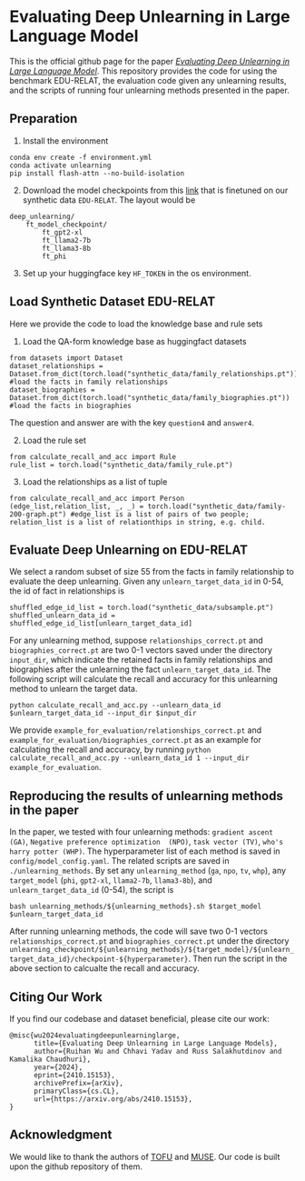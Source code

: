 # Evaluating Deep Unlearning in Large Language Model

This is the official github page for the paper [*Evaluating Deep Unlearning in Large Language Model*](https://arxiv.org/abs/2410.15153). This repository provides the code for using the benchmark EDU-RELAT, the evaluation code given any unlearning results, and the scripts of running four unlearning methods presented in the paper.

## Preparation
1. Install the environment
```
conda env create -f environment.yml
conda activate unlearning
pip install flash-attn --no-build-isolation
```
2. Download the model checkpoints from this [link](https://drive.google.com/drive/folders/1jZpmHHphXihdXvyD0xAhr3wjtO9qvJy-?usp=sharing) that is finetuned on our synthetic data `EDU-RELAT`. The layout would be
```
deep_unlearning/
    ft_model_checkpoint/
        ft_gpt2-xl
        ft_llama2-7b
        ft_llama3-8b
        ft_phi
```
3. Set up your huggingface key `HF_TOKEN` in the os environment.

## Load Synthetic Dataset EDU-RELAT
Here we provide the code to load the knowledge base and rule sets
1. Load the QA-form knowledge base as huggingfact datasets
```
from datasets import Dataset
dataset_relationships = Dataset.from_dict(torch.load("synthetic_data/family_relationships.pt")) #load the facts in family relationships
dataset_biographies = Dataset.from_dict(torch.load("synthetic_data/family_biographies.pt")) #load the facts in biographies
```
The question and answer are with the key `question4` and `answer4`.

2. Load the rule set
```
from calculate_recall_and_acc import Rule
rule_list = torch.load("synthetic_data/family_rule.pt")
```

3. Load the relationships as a list of tuple
```
from calculate_recall_and_acc import Person
(edge_list,relation_list, _, _) = torch.load("synthetic_data/family-200-graph.pt") #edge_list is a list of pairs of two people; relation_list is a list of relationthips in string, e.g. child.
```

## Evaluate Deep Unlearning on EDU-RELAT
We select a random subset of size 55 from the facts in family relationship to evaluate the deep unlearning. Given any `unlearn_target_data_id` in 0-54, the id of fact in relationships is
```
shuffled_edge_id_list = torch.load("synthetic_data/subsample.pt")
shuffled_unlearn_data_id = shuffled_edge_id_list[unlearn_target_data_id]
```
For any unlearning method, suppose `relationships_correct.pt` and `biographies_correct.pt` are two 0-1 vectors saved under the directory `input_dir`, which indicate the retained facts in family relationships and biographies after the unlearning the fact `unlearn_target_data_id`. The following script will calculate the recall and accuracy for this unlearning method to unlearn the target data.
```
python calculate_recall_and_acc.py --unlearn_data_id $unlearn_target_data_id --input_dir $input_dir
```
We provide `example_for_evaluation/relationships_correct.pt` and `example_for_evaluation/biographies_correct.pt` as an example for calculating the recall and accuracy, by running `python calculate_recall_and_acc.py --unlearn_data_id 1 --input_dir example_for_evaluation`.

## Reproducing the results of unlearning methods in the paper
In the paper, we tested with four unlearning methods: `gradient ascent (GA)`, `Negative preference optimization  (NPO)`, `task vector (TV)`, `who's harry potter (WHP)`. The hyperparameter list of each method is saved in `config/model_config.yaml`. The related scripts are saved in `./unlearning_methods`. By set any `unlearning_method` (`ga`, `npo`, `tv`, `whp`), any `target_model` (`phi`, `gpt2-xl`, `llama2-7b`, `llama3-8b`), and `unlearn_target_data_id` (0-54), the script is
```
bash unlearning_methods/${unlearning_methods}.sh $target_model $unlearn_target_data_id
```
After running unlearning methods, the code will save two 0-1 vectors `relationships_correct.pt` and `biographies_correct.pt` under the directory `unlearning_checkpoint/${unlearning_methods}/${target_model}/${unlearn_target_data_id}/checkpoint-${hyperparameter}`. Then run the script in the above section to calcualte the recall and accuracy.

## Citing Our Work

If you find our codebase and dataset beneficial, please cite our work:
```
@misc{wu2024evaluatingdeepunlearninglarge,
      title={Evaluating Deep Unlearning in Large Language Models}, 
      author={Ruihan Wu and Chhavi Yadav and Russ Salakhutdinov and Kamalika Chaudhuri},
      year={2024},
      eprint={2410.15153},
      archivePrefix={arXiv},
      primaryClass={cs.CL},
      url={https://arxiv.org/abs/2410.15153}, 
}
```

## Acknowledgment
We would like to thank the authors of [TOFU](https://arxiv.org/abs/2401.06121) and [MUSE](https://arxiv.org/abs/2407.06460). Our code is built upon the github repository of them.
